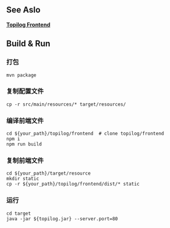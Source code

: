 ## See Aslo

[**Topilog Frontend**](https://github.com/topilog/frontend)

## Build & Run

### 打包

```
mvn package
```

### 复制配置文件

```
cp -r src/main/resources/* target/resources/ 
```

### 编译前端文件

```
cd ${your_path}/topilog/frontend  # clone topilog/frontend
npm i
npm run build
```

### 复制前端文件

```
cd ${your_path}/target/resource
mkdir static
cp -r ${your_path}/topilog/frontend/dist/* static
```

### 运行

```
cd target
java -jar ${topilog.jar} --server.port=80
```



